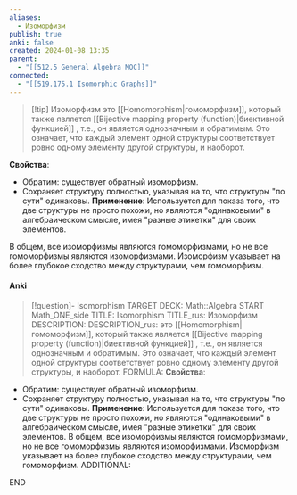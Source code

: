 ```yaml
---
aliases:
  - Изоморфизм
publish: true
anki: false
created: 2024-01-08 13:35
parent:
  - "[[512.5 General Algebra MOC]]"
connected:
  - "[[519.175.1 Isomorphic Graphs]]"
---
```


> [!tip] Изоморфизм 
> это [[Homomorphism|гомоморфизм]], который также является [[Bijective mapping property (function)|биективной функцией]] , т.е., он является однозначным и обратимым. Это означает, что каждый элемент одной структуры соответствует ровно одному элементу другой структуры, и наоборот.

**Свойства**:
   - Обратим: существует обратный изоморфизм.
   - Сохраняет структуру полностью, указывая на то, что структуры "по сути" одинаковы.
**Применение**: Используется для показа того, что две структуры не просто похожи, но являются "одинаковыми" в алгебраическом смысле, имея "разные этикетки" для своих элементов.

В общем, все изоморфизмы являются гомоморфизмами, но не все гомоморфизмы являются изоморфизмами. Изоморфизм указывает на более глубокое сходство между структурами, чем гомоморфизм.

#### Anki
> [!question]- Isomorphism
TARGET DECK: Math::Algebra
START
Math_ONE_side
TITLE: Isomorphism
TITLE_rus: Изоморфизм
DESCRIPTION: 
DESCRIPTION_rus: это [[Homomorphism|гомоморфизм]], который также является [[Bijective mapping property (function)|биективной функцией]] , т.е., он является однозначным и обратимым. Это означает, что каждый элемент одной структуры соответствует ровно одному элементу другой структуры, и наоборот.
FORMULA: **Свойства**:
   - Обратим: существует обратный изоморфизм.
   - Сохраняет структуру полностью, указывая на то, что структуры "по сути" одинаковы.
**Применение**: Используется для показа того, что две структуры не просто похожи, но являются "одинаковыми" в алгебраическом смысле, имея "разные этикетки" для своих элементов.
В общем, все изоморфизмы являются гомоморфизмами, но не все гомоморфизмы являются изоморфизмами. Изоморфизм указывает на более глубокое сходство между структурами, чем гомоморфизм.
ADDITIONAL:
<!--ID: 1705262321215-->
END





















